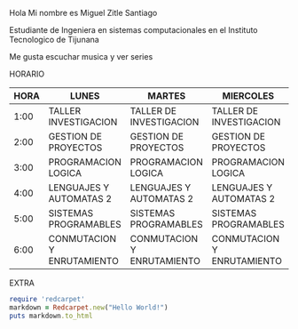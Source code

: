 Hola 
Mi nombre es Miguel Zitle Santiago

Estudiante de Ingeniera en sistemas computacionales en el Instituto Tecnologico de Tijunana

Me gusta escuchar musica y ver series

HORARIO

| HORA  | LUNES                      | MARTES                     | MIERCOLES                  | JUEVES                     | VIERNES                    |
|-------|----------------------------|----------------------------|----------------------------|----------------------------|----------------------------|
| 1:00  | TALLER INVESTIGACION       | TALLER DE INVESTIGACION    | TALLER DE INVESTIGACION    | TALLER DE INVESTIGACION    |                            |
| 2:00  | GESTION DE PROYECTOS       | GESTION DE PROYECTOS       | GESTION DE PROYECTOS       | GESTION DE PROYECTOS       | GESTION DE PROYECTOS       |
| 3:00  | PROGRAMACION LOGICA        | PROGRAMACION LOGICA        | PROGRAMACION LOGICA        | PROGRAMACION LOGICA        | GESTION DE PROYECTOS       |
| 4:00  | LENGUAJES Y AUTOMATAS 2    | LENGUAJES Y AUTOMATAS 2    | LENGUAJES Y AUTOMATAS 2    | LENGUAJES Y AUTOMATAS 2    | LENGUAJES Y AUTOMATAS 2    |
| 5:00  | SISTEMAS PROGRAMABLES      | SISTEMAS PROGRAMABLES      | SISTEMAS PROGRAMABLES      | SISTEMAS PROGRAMABLES      |                            |
| 6:00  | CONMUTACION Y ENRUTAMIENTO | CONMUTACION Y ENRUTAMIENTO | CONMUTACION Y ENRUTAMIENTO | CONMUTACION Y ENRUTAMIENTO | CONMUTACION Y ENRUTAMIENTO |


EXTRA
```ruby
require 'redcarpet'
markdown = Redcarpet.new("Hello World!")
puts markdown.to_html
```
